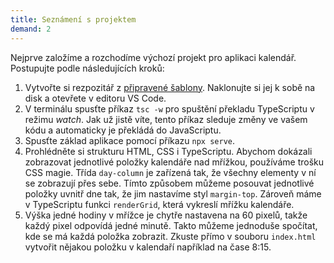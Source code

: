 ```yaml
---
title: Seznámení s projektem
demand: 2
---
```


Nejprve založíme a rozchodíme výchozí projekt pro aplikaci kalendář. Postupujte podle následujících kroků:

1. Vytvořte si rezpozitář z [připravené šablony](https://github.com/kodim-vyuka/cviceni-kalendar-zadani). Naklonujte si jej k sobě na disk a otevřete v editoru VS Code.
1. V terminálu spusťte příkaz `tsc -w` pro spuštění překladu TypeScriptu v režimu _watch_. Jak už jistě víte, tento příkaz sleduje změny ve vašem kódu a automaticky je překládá do JavaScriptu.
1. Spusťte základ aplikace pomocí příkazu `npx serve`.
1. Prohlédněte si strukturu HTML, CSS i TypeScriptu. Abychom dokázali zobrazovat jednotlivé položky kalendáře nad mřížkou, používáme trošku CSS magie. Třída `day-column` je zařízená tak, že všechny elementy v ní se zobrazují přes sebe. Tímto způsobem můžeme posouvat jednotlivé položky uvnitř dne tak, že jim nastavíme styl `margin-top`. Zároveň máme v TypeScriptu funkci `renderGrid`, která vykreslí mřížku kalendáře.
1. Výška jedné hodiny v mřížce je chytře nastavena na 60 pixelů, takže každý pixel odpovídá jedné minutě. Takto můžeme jednoduše spočítat, kde se má každá položka zobrazit. Zkuste přímo v souboru `index.html` vytvořit nějakou položku v kalendaří například na čase 8:15.

